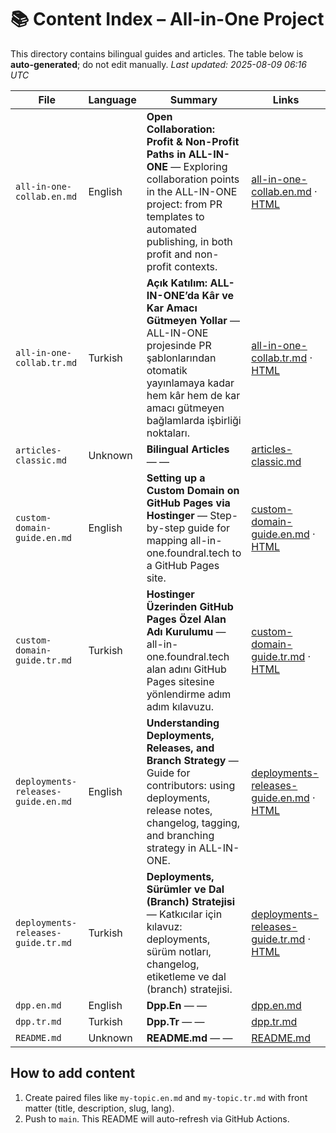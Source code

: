 # 📚 Content Index – All-in-One Project

This directory contains bilingual guides and articles. The table below is **auto-generated**; do not edit manually.
_Last updated: 2025-08-09 06:16 UTC_

| File | Language | Summary | Links |
|------|----------|---------|-------|
| `all-in-one-collab.en.md` | English | **Open Collaboration: Profit & Non-Profit Paths in ALL-IN-ONE** — Exploring collaboration points in the ALL-IN-ONE project: from PR templates to automated publishing, in both profit and non-profit contexts. | [all-in-one-collab.en.md](https://github.com/cevherdogan/all-in-one/blob/main/content/all-in-one-collab.en.md) · [HTML](https://cevherdogan.github.io/all-in-one/articles/all-in-one-collab/en.html) |
| `all-in-one-collab.tr.md` | Turkish | **Açık Katılım: ALL-IN-ONE’da Kâr ve Kar Amacı Gütmeyen Yollar** — ALL-IN-ONE projesinde PR şablonlarından otomatik yayınlamaya kadar hem kâr hem de kar amacı gütmeyen bağlamlarda işbirliği noktaları. | [all-in-one-collab.tr.md](https://github.com/cevherdogan/all-in-one/blob/main/content/all-in-one-collab.tr.md) · [HTML](https://cevherdogan.github.io/all-in-one/articles/all-in-one-collab/tr.html) |
| `articles-classic.md` | Unknown | **Bilingual Articles** — — | [articles-classic.md](https://github.com/cevherdogan/all-in-one/blob/main/content/articles-classic.md) |
| `custom-domain-guide.en.md` | English | **Setting up a Custom Domain on GitHub Pages via Hostinger** — Step-by-step guide for mapping all-in-one.foundral.tech to a GitHub Pages site. | [custom-domain-guide.en.md](https://github.com/cevherdogan/all-in-one/blob/main/content/custom-domain-guide.en.md) · [HTML](https://cevherdogan.github.io/all-in-one/articles/custom-domain-guide/en.html) |
| `custom-domain-guide.tr.md` | Turkish | **Hostinger Üzerinden GitHub Pages Özel Alan Adı Kurulumu** — all-in-one.foundral.tech alan adını GitHub Pages sitesine yönlendirme adım adım kılavuzu. | [custom-domain-guide.tr.md](https://github.com/cevherdogan/all-in-one/blob/main/content/custom-domain-guide.tr.md) · [HTML](https://cevherdogan.github.io/all-in-one/articles/custom-domain-guide/tr.html) |
| `deployments-releases-guide.en.md` | English | **Understanding Deployments, Releases, and Branch Strategy** — Guide for contributors: using deployments, release notes, changelog, tagging, and branching strategy in ALL-IN-ONE. | [deployments-releases-guide.en.md](https://github.com/cevherdogan/all-in-one/blob/main/content/deployments-releases-guide.en.md) · [HTML](https://cevherdogan.github.io/all-in-one/articles/deployments-releases-guide/en.html) |
| `deployments-releases-guide.tr.md` | Turkish | **Deployments, Sürümler ve Dal (Branch) Stratejisi** — Katkıcılar için kılavuz: deployments, sürüm notları, changelog, etiketleme ve dal (branch) stratejisi. | [deployments-releases-guide.tr.md](https://github.com/cevherdogan/all-in-one/blob/main/content/deployments-releases-guide.tr.md) · [HTML](https://cevherdogan.github.io/all-in-one/articles/deployments-releases-guide/tr.html) |
| `dpp.en.md` | English | **Dpp.En** — — | [dpp.en.md](https://github.com/cevherdogan/all-in-one/blob/main/content/dpp.en.md) |
| `dpp.tr.md` | Turkish | **Dpp.Tr** — — | [dpp.tr.md](https://github.com/cevherdogan/all-in-one/blob/main/content/dpp.tr.md) |
| `README.md` | Unknown | **README.md** — — | [README.md](https://github.com/cevherdogan/all-in-one/blob/main/content/README.md) |

## How to add content
1) Create paired files like `my-topic.en.md` and `my-topic.tr.md` with front matter (title, description, slug, lang).
2) Push to `main`. This README will auto-refresh via GitHub Actions.
